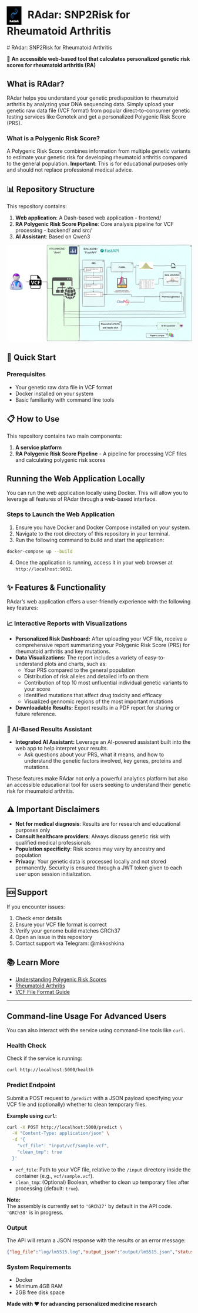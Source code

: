 <h1>
  <img src="frontend/assets/logo.png" alt="Logo" width="40" style="vertical-align:middle; margin-right:10px;">
  RAdar: SNP2Risk for Rheumatoid Arthritis
</h1>
# RAdar: SNP2Risk for Rheumatoid Arthritis

🧬 **An accessible web-based tool that calculates personalized genetic risk scores for rheumatoid arthritis (RA)**

## What is RAdar?

RAdar helps you understand your genetic predisposition to rheumatoid arthritis by analyzing your DNA sequencing data. Simply upload your genetic raw data file (VCF format) from popular direct-to-consumer genetic testing services like Genotek and get a personalized Polygenic Risk Score (PRS).

### What is a Polygenic Risk Score?
A Polygenic Risk Score combines information from multiple genetic variants to estimate your genetic risk for developing rheumatoid arthritis compared to the general population. **Important**: This is for educational purposes only and should not replace professional medical advice.


## 📊 Repository Structure

This repository contains:

1. **Web application**: A Dash-based web application - frontend/
2. **RA Polygenic Risk Score Pipeline**: Core analysis pipeline for VCF processing - backend/ and src/
3. **AI Assistant**: Based on Qwen3

![App Overview](frontend/assets/pipeline_overview.png)

## 🚀 Quick Start

### Prerequisites
- Your genetic raw data file in VCF format
- Docker installed on your system
- Basic familiarity with command line tools

## 📋 How to Use

This repository contains two main components:
1. **A service platform**
2. **RA Polygenic Risk Score Pipeline** - A pipeline for processing VCF files and calculating polygenic risk scores

## Running the Web Application Locally

You can run the web application locally using Docker. This will allow you to leverage all features of RAdar through a web-based interface.

### Steps to Launch the Web Application
1. Ensure you have Docker and Docker Compose installed on your system.
2. Navigate to the root directory of this repository in your terminal.
3. Run the following command to build and start the application:

```bash
docker-compose up --build
```

4. Once the application is running, access it in your web browser at `http://localhost:9002`.

## ✨ Features & Functionality

RAdar’s web application offers a user-friendly experience with the following key features:

### 📈 Interactive Reports with Visualizations

- **Personalized Risk Dashboard:** After uploading your VCF file, receive a comprehensive report summarizing your Polygenic Risk Score (PRS) for rheumatoid arthritis and key mutations.
- **Data Visualizations:** The report includes a variety of easy-to-understand plots and charts, such as:
  - Your PRS compared to the general population
  - Distribution of risk alleles and detailed info on them
  - Contribution of top 10  most unfluential individual genetic variants to your score
  - Identified mutations that affect drug toxicity and efficacy
  - Visualized gennomic regions of the most important mutations
- **Downloadable Results:** Export results in a PDF report for sharing or future reference.

### 🤖 AI-Based Results Assistant

- **Integrated AI Assistant:** Leverage an AI-powered assistant built into the web app to help interpret your results.
  - Ask questions about your PRS, what it means, and how to understand the genetic factors involved, key genes, proteins and mutations.

These features make RAdar not only a powerful analytics platform but also an accessible educational tool for users seeking to understand their genetic risk for rheumatoid arthritis.

## ⚠️ Important Disclaimers

- **Not for medical diagnosis**: Results are for research and educational purposes only
- **Consult healthcare providers**: Always discuss genetic risk with qualified medical professionals
- **Population specificity**: Risk scores may vary by ancestry and population
- **Privacy**: Your genetic data is processed locally and not stored permanently. Security is ensured through a JWT token given to each user upon session initialization. 

## 🆘 Support

If you encounter issues:
1. Check error details
2. Ensure your VCF file format is correct
3. Verify your genome build matches GRCh37
4. Open an issue in this repository
5. Contact support via Telegram: @mkkoshkina

## 📚 Learn More

- [Understanding Polygenic Risk Scores](https://www.nature.com/articles/s41596-020-0353-1)
- [Rheumatoid Arthritis](https://www.mayoclinic.org/diseases-conditions/rheumatoid-arthritis/symptoms-causes/syc-20353648)
- [VCF File Format Guide](https://www.ebi.ac.uk/training/online/courses/human-genetic-variation-introduction/variant-identification-and-analysis/understanding-vcf-format/)

---

## Command-line Usage For Advanced Users

You can also interact with the service using command-line tools like `curl`.

### Health Check

Check if the service is running:

```bash
curl http://localhost:5000/health
```

### Predict Endpoint

Submit a POST request to `/predict` with a JSON payload specifying your VCF file and (optionally) whether to clean temporary files.

**Example using `curl`:**

```bash
curl -X POST http://localhost:5000/predict \
  -H "Content-Type: application/json" \
  -d '{
    "vcf_file": "input/vcf/sample.vcf",
    "clean_tmp": true
  }'
```

- `vcf_file`: Path to your VCF file, relative to the `/input` directory inside the container (e.g., `vcf/sample.vcf`).
- `clean_tmp`: (Optional) Boolean, whether to clean up temporary files after processing (default: `true`).

**Note:**  
The assembly is currently set to `'GRCh37'` by default in the API code. `'GRCh38'` is in progress.

### Output

The API will return a JSON response with the results or an error message:

```json
{"log_file":"log/lm5515.log","output_json":"output/lm5515.json","status":"success","table_snps_used":"output/final_prs_table.tsv"}
```

### System Requirements
- Docker
- Minimum 4GB RAM
- 2GB free disk space

**Made with ❤️ for advancing personalized medicine research**
